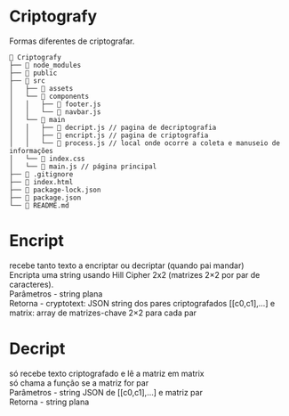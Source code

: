 # Criptografy
Formas diferentes de criptografar.

```text
📁 Criptografy
├── 📁 node_modules
├── 📁 public
├── 📁 src
│   ├── 📁 assets
│   └── 📁 components
│   │   ├── 📄 footer.js
│   │   └── 📄 navbar.js
│   └── 📁 main
│   │   ├── 📄 decript.js // pagina de decriptografia
│   │   ├── 📄 encript.js // pagina de criptografia
│   │   └── 📄 process.js // local onde ocorre a coleta e manuseio de informações
│   └── 📄 index.css
│   └── 📄 main.js // página principal
├── 📄 .gitignore
├── 📄 index.html 
├── 📄 package-lock.json        
├── 📄 package.json
└── 📄 README.md
```

# Encript
recebe tanto texto a encriptar ou decriptar (quando pai mandar)<br>
Encripta uma string usando Hill Cipher 2x2 (matrizes 2×2 por par de caracteres). <br>
Parâmetros - string plana <br>
Retorna - cryptotext: JSON string dos pares criptografados [[c0,c1],…] e matrix:     array de matrizes-chave 2×2 para cada par <br>

# Decript
só recebe texto criptografado e lê a matriz em matrix <br>
só chama a função se a matriz for par <br>
Parâmetros - string JSON de [[c0,c1],…] e matriz par <br>
Retorna - string plana